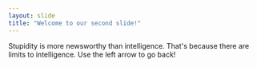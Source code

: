 ```yaml
---
layout: slide
title: "Welcome to our second slide!"
---
```

Stupidity is more newsworthy than intelligence.  That's because there are limits to intelligence.
Use the left arrow to go back!
